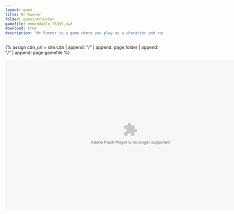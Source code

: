```yaml
---
layout: game
title: Mr Runner
folder: games/mrrunner
gamefile: embeddable_76395.swf
download: true
description: "Mr Runner is a game where you play as a character and run through levels."
---
```


{% assign cdn_url = site.cdn | append: "/" | append: page.folder | append: "/" | append: page.gamefile %}

<embed xmlns="http://www.w3.org/1999/xhtml" height="480" src="{{ cdn_url }}" type="application/x-shockwave-flash" width="800">
